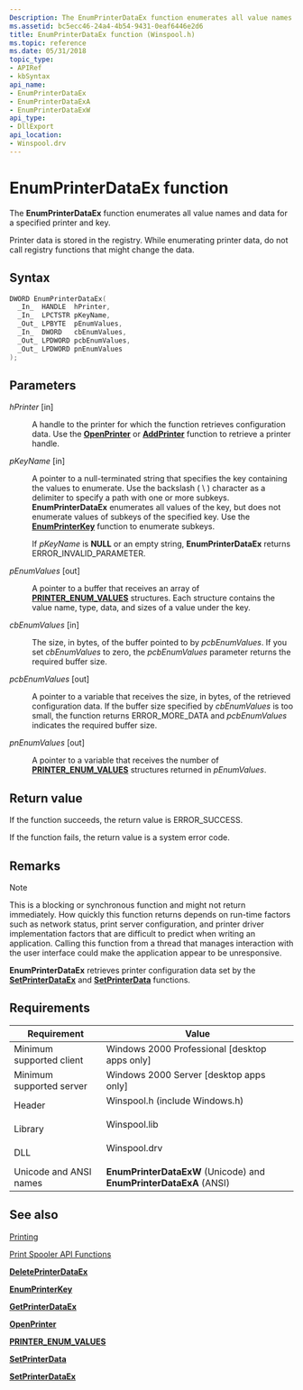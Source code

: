 ```yaml
---
Description: The EnumPrinterDataEx function enumerates all value names and data for a specified printer and key.
ms.assetid: bc5ecc46-24a4-4b54-9431-0eaf6446e2d6
title: EnumPrinterDataEx function (Winspool.h)
ms.topic: reference
ms.date: 05/31/2018
topic_type: 
- APIRef
- kbSyntax
api_name: 
- EnumPrinterDataEx
- EnumPrinterDataExA
- EnumPrinterDataExW
api_type: 
- DllExport
api_location: 
- Winspool.drv
---
```


# EnumPrinterDataEx function

The **EnumPrinterDataEx** function enumerates all value names and data for a specified printer and key.

Printer data is stored in the registry. While enumerating printer data, do not call registry functions that might change the data.

## Syntax


```C++
DWORD EnumPrinterDataEx(
  _In_  HANDLE  hPrinter,
  _In_  LPCTSTR pKeyName,
  _Out_ LPBYTE  pEnumValues,
  _In_  DWORD   cbEnumValues,
  _Out_ LPDWORD pcbEnumValues,
  _Out_ LPDWORD pnEnumValues
);
```



## Parameters

<dl> <dt>

*hPrinter* \[in\]
</dt> <dd>

A handle to the printer for which the function retrieves configuration data. Use the [**OpenPrinter**](openprinter.md) or [**AddPrinter**](addprinter.md) function to retrieve a printer handle.

</dd> <dt>

*pKeyName* \[in\]
</dt> <dd>

A pointer to a null-terminated string that specifies the key containing the values to enumerate. Use the backslash ( \\ ) character as a delimiter to specify a path with one or more subkeys. **EnumPrinterDataEx** enumerates all values of the key, but does not enumerate values of subkeys of the specified key. Use the [**EnumPrinterKey**](enumprinterkey.md) function to enumerate subkeys.

If *pKeyName* is **NULL** or an empty string, **EnumPrinterDataEx** returns ERROR\_INVALID\_PARAMETER.

</dd> <dt>

*pEnumValues* \[out\]
</dt> <dd>

A pointer to a buffer that receives an array of [**PRINTER\_ENUM\_VALUES**](printer-enum-values.md) structures. Each structure contains the value name, type, data, and sizes of a value under the key.

</dd> <dt>

*cbEnumValues* \[in\]
</dt> <dd>

The size, in bytes, of the buffer pointed to by *pcbEnumValues*. If you set *cbEnumValues* to zero, the *pcbEnumValues* parameter returns the required buffer size.

</dd> <dt>

*pcbEnumValues* \[out\]
</dt> <dd>

A pointer to a variable that receives the size, in bytes, of the retrieved configuration data. If the buffer size specified by *cbEnumValues* is too small, the function returns ERROR\_MORE\_DATA and *pcbEnumValues* indicates the required buffer size.

</dd> <dt>

*pnEnumValues* \[out\]
</dt> <dd>

A pointer to a variable that receives the number of [**PRINTER\_ENUM\_VALUES**](printer-enum-values.md) structures returned in *pEnumValues*.

</dd> </dl>

## Return value

If the function succeeds, the return value is ERROR\_SUCCESS.

If the function fails, the return value is a system error code.

## Remarks

> [!Note]  
> This is a blocking or synchronous function and might not return immediately. How quickly this function returns depends on run-time factors such as network status, print server configuration, and printer driver implementation factors that are difficult to predict when writing an application. Calling this function from a thread that manages interaction with the user interface could make the application appear to be unresponsive.

 

**EnumPrinterDataEx** retrieves printer configuration data set by the [**SetPrinterDataEx**](setprinterdataex.md) and [**SetPrinterData**](setprinterdata.md) functions.

## Requirements



| Requirement | Value |
|-------------------------------------|-----------------------------------------------------------------------------------------------------------|
| Minimum supported client<br/> | Windows 2000 Professional \[desktop apps only\]<br/>                                                |
| Minimum supported server<br/> | Windows 2000 Server \[desktop apps only\]<br/>                                                      |
| Header<br/>                   | <dl> <dt>Winspool.h (include Windows.h)</dt> </dl> |
| Library<br/>                  | <dl> <dt>Winspool.lib</dt> </dl>                   |
| DLL<br/>                      | <dl> <dt>Winspool.drv</dt> </dl>                   |
| Unicode and ANSI names<br/>   | **EnumPrinterDataExW** (Unicode) and **EnumPrinterDataExA** (ANSI)<br/>                             |



## See also

<dl> <dt>

[Printing](printdocs-printing.md)
</dt> <dt>

[Print Spooler API Functions](printing-and-print-spooler-functions.md)
</dt> <dt>

[**DeletePrinterDataEx**](deleteprinterdataex.md)
</dt> <dt>

[**EnumPrinterKey**](enumprinterkey.md)
</dt> <dt>

[**GetPrinterDataEx**](getprinterdataex.md)
</dt> <dt>

[**OpenPrinter**](openprinter.md)
</dt> <dt>

[**PRINTER\_ENUM\_VALUES**](printer-enum-values.md)
</dt> <dt>

[**SetPrinterData**](setprinterdata.md)
</dt> <dt>

[**SetPrinterDataEx**](setprinterdataex.md)
</dt> </dl>

 

 




